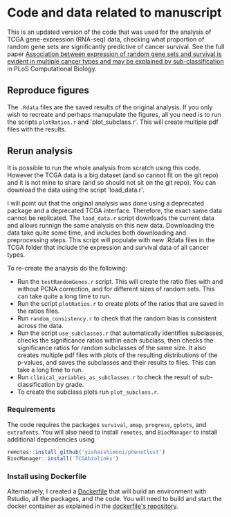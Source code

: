 # Code and data related to manuscript

This is an updated version of the code that was used for the analysis of TCGA gene-expression (RNA-seq) data, 
checking what proportion of random gene sets are significantly predictive of cancer survival.
See the full paper 
[Association between expression of random gene sets and survival is evident in multiple cancer types and may be explained by sub-classification](https://journals.plos.org/ploscompbiol/article?id=10.1371/journal.pcbi.1006026)
in PLoS Computational Biology. 

## Reproduce figures
The `.Rdata` files are the saved results of the original analysis.
If you only wish to recreate and perhaps manupulate the figures, 
all you need is to run the scripts `plotRatios.r` and `plot_subclass.r'.
This will create multiple pdf files with the results. 

## Rerun analysis
It is possible to run the whole analysis from scratch using this code.
However the TCGA data is a big dataset (and so cannot fit on the git repo) 
and it is not mine to share (and so should not sit on the git repo).
You can download the data using the script 'load_data.r'.

I will point out that the original analysis was done using a deprecated package and a deprecated TCGA interface.
Therefore, the exact same data cannot be replicated. 
The `load_data.r` script downloads the current data and allows runnign the same analysis on this new data.
Downloading the data take quite some time, and includes both downloading and preprocessing steps.
This script will populate with new .Rdata files in the TCGA folder that include the expression and survival data of all cancer types.

To re-create the analysis do the following:
- Run the `testRandomGenes.r` script. This will create the ratio files with and without PCNA correction, and for different sizes of random sets.
  This can take quite a long time to run.
- Run the script `plotRatios.r` to create plots of the ratios that are saved in the ratios files.
- Run `random_consistency.r` to check that the random bias is consistent across the data.
- Run the script `use_subclasses.r` that automatically identifies subclasses, checks the significance ratios within each subclass, 
  then checks the significance ratios for random subclasses of the same size. 
  It also creates multiple pdf files with plots of the resulting distributions of the p-values, and saves the subclasses and their results to files.
  This can take a long time to run.
- Run `clinical_variables_as_subclasses.r` to check the result of sub-classification by grade.
- To create the subclass plots run `plot_subclass.r`.

### Requirements
The code requires the packages `survival`, `amap`, `progress`, `gplots`, and `extrafonts`.
You will also need to install `remotes`, and `BiocManager` to install additional dependencies using 
```R
remotes::install_github('yishaishimoni/phenoClust')
BiocManager::install('TCGAbiolinks')
```

### Install using Dockerfile
Alternatively, I created a [Dockerfile](https://github.com/yishaishimoni/dockers/tree/main/random_genes/Dockerfile) that will build an environment with Rstudio, all the packages, and the code.
You will need to build and start the docker container as explained in the [dockerfile's repository](https://github.com/yishaishimoni/dockers/tree/main/random_genes).
